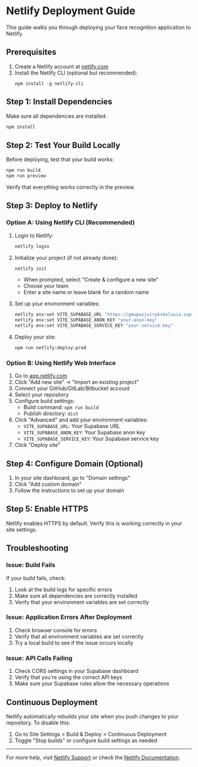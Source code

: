 # Netlify Deployment Guide

This guide walks you through deploying your face recognition application to Netlify.

## Prerequisites

1. Create a Netlify account at [netlify.com](https://www.netlify.com/)
2. Install the Netlify CLI (optional but recommended):
   ```
   npm install -g netlify-cli
   ```

## Step 1: Install Dependencies

Make sure all dependencies are installed:

```bash
npm install
```

## Step 2: Test Your Build Locally

Before deploying, test that your build works:

```bash
npm run build
npm run preview
```

Verify that everything works correctly in the preview.

## Step 3: Deploy to Netlify

### Option A: Using Netlify CLI (Recommended)

1. Login to Netlify:
   ```bash
   netlify login
   ```

2. Initialize your project (if not already done):
   ```bash
   netlify init
   ```
   - When prompted, select "Create & configure a new site"
   - Choose your team
   - Enter a site name or leave blank for a random name

3. Set up your environment variables:
   ```bash
   netlify env:set VITE_SUPABASE_URL "https://gmupwzjxirpkskolsuix.supabase.co"
   netlify env:set VITE_SUPABASE_ANON_KEY "your-anon-key"
   netlify env:set VITE_SUPABASE_SERVICE_KEY "your-service-key"
   ```

4. Deploy your site:
   ```bash
   npm run netlify:deploy:prod
   ```

### Option B: Using Netlify Web Interface

1. Go to [app.netlify.com](https://app.netlify.com/)
2. Click "Add new site" → "Import an existing project"
3. Connect your GitHub/GitLab/Bitbucket account
4. Select your repository
5. Configure build settings:
   - Build command: `npm run build`
   - Publish directory: `dist`
6. Click "Advanced" and add your environment variables:
   - `VITE_SUPABASE_URL`: Your Supabase URL
   - `VITE_SUPABASE_ANON_KEY`: Your Supabase anon key
   - `VITE_SUPABASE_SERVICE_KEY`: Your Supabase service key
7. Click "Deploy site"

## Step 4: Configure Domain (Optional)

1. In your site dashboard, go to "Domain settings"
2. Click "Add custom domain"
3. Follow the instructions to set up your domain

## Step 5: Enable HTTPS

Netlify enables HTTPS by default. Verify this is working correctly in your site settings.

## Troubleshooting

### Issue: Build Fails

If your build fails, check:
1. Look at the build logs for specific errors
2. Make sure all dependencies are correctly installed
3. Verify that your environment variables are set correctly

### Issue: Application Errors After Deployment

1. Check browser console for errors
2. Verify that all environment variables are set correctly
3. Try a local build to see if the issue occurs locally

### Issue: API Calls Failing

1. Check CORS settings in your Supabase dashboard
2. Verify that you're using the correct API keys
3. Make sure your Supabase rules allow the necessary operations

## Continuous Deployment

Netlify automatically rebuilds your site when you push changes to your repository. To disable this:

1. Go to Site Settings > Build & Deploy > Continuous Deployment
2. Toggle "Stop builds" or configure build settings as needed

---

For more help, visit [Netlify Support](https://www.netlify.com/support/) or check the [Netlify Documentation](https://docs.netlify.com/). 